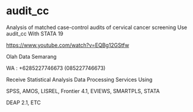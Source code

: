 # audit_cc
Analysis of matched case-control audits of cervical cancer screening Use audit_cc With STATA 19

https://www.youtube.com/watch?v=EQBg12GStfw

Olah Data Semarang

WA : +6285227746673 (085227746673)

Receive Statistical Analysis Data Processing Services Using

SPSS, AMOS, LISREL, Frontier 4.1, EVIEWS, SMARTPLS, STATA

DEAP 2.1, ETC
